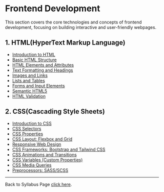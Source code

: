 # Frontend Development

This section covers the core technologies and concepts of frontend development, focusing on building interactive and user-friendly webpages.

## 1. HTML(HyperText Markup Language)

- [Introduction to HTML](HTML_CSS/HtmlIntro.md)
- [Basic HTML Structure](HTML_CSS/BasicStructure.md)
- [HTML Elements and Attributes](HTML_CSS/ElementsAttributes.md)
- [Text Formatting and Headings](HTML_CSS/TextFormatting.md)
- [Images and Links](HTML_CSS/ImagesLinks.md)
- [Lists and Tables](HTML_CSS/ListsTables.md)
- [Forms and Input Elements](HTML_CSS/Forms.md)
- [Semantic HTML5](HTML_CSS/SemanticHTML.md)
- [HTML Validation](HTML_CSS/HTMLValidation.md)

## 2. CSS(Cascading Style Sheets)

- [Introduction to CSS](HTML_CSS/CSSIntro.md)
- [CSS Selectors](HTML_CSS/CSSSelectors.md)
- [CSS Properties](HTML_CSS/CSSProperties.md)
- [CSS Layout: Flexbox and Grid](HTML_CSS/CSSLayout.md)
- [Responsive Web Design](HTML_CSS/ResponsiveDesign.md)
- [CSS Frameworks: Bootstrap and Tailwind CSS](HTML_CSS/CSSFrameworks.md)
- [CSS Animations and Transitions](HTML_CSS/CSSAnimations.md)
- [CSS Variables (Custom Properties)](HTML_CSS/CSSVariables.md)
- [CSS Media Queries](HTML_CSS/CSSMediaQueries.md)
- [Preprocessors: SASS/SCSS](HTML_CSS/Preprocessors.md)

---

Back to Syllabus Page [click here](https://sumit7739.github.io/Webdev/Learning_Path.html).
